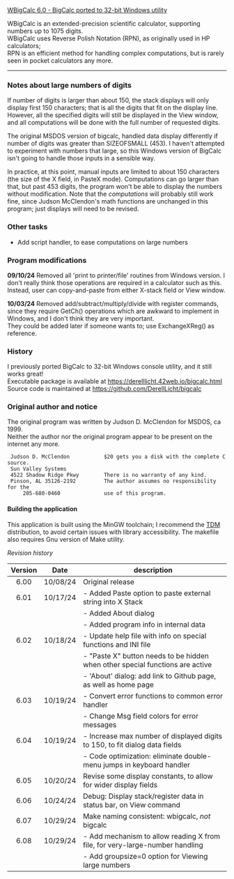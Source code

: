 <ins>WBigCalc 6.0 - BigCalc ported to 32-bit Windows utility</ins>

WBigCalc is an extended-precision scientific calculator, supporting numbers up to 1075 digits.  
WBigCalc uses Reverse Polish Notation (RPN), as originally used in HP calculators;  
RPN is an efficient method for handling complex computations,
but is rarely seen in pocket calculators any more.

<hr>

### Notes about large numbers of digits
If number of digits is larger than about 150, the stack displays will only display
first 150 characters; that is all the digits that fit on the display line.
However, all the specified digits will still be displayed in the View window, 
and all computations will be done with the full number of requested digits.

The original MSDOS version of bigcalc, handled data display differently 
if number of digits was greater than SIZEOFSMALL (453).
I haven't attempted to experiment with numbers that large, so this Windows version
of BigCalc isn't going to handle those inputs in a sensible way.

In practice, at this point, manual inputs are limited to about 150 characters
(the size of the X field, in PasteX mode).  Computations can go larger than that,
but past 453 digits, the program won't be able to display the numbers without modification.
Note that the *computations* will probably still work fine, since Judson McClendon's
math functions are unchanged in this program; just displays will need to be revised.

### Other tasks

- Add script handler, to ease computations on large numbers

### Program modifications
**09/10/24**
Removed all 'print to printer/file' routines from Windows version.
I don't really think those operations are required in a calculator such as this.
Instead, user can copy-and-paste from either X-stack field or View window.

**10/03/24**
Removed add/subtract/multiply/divide with register commands, since they 
require GetCh() operations which are awkward to implement in Windows,
and I don't think they are very important.  
They could be added later if someone wants to; use ExchangeXReg() as reference.

### History
I previously ported BigCalc to 32-bit Windows console utility, and it still works great!  
Executable package is available at https://derelllicht.42web.io/bigcalc.html  
Source code is maintained at https://github.com/DerellLicht/bigcalc

### Original author and notice
The original program was written by Judson D. McClendon for MSDOS, ca 1999.  
Neither the author nor the original program appear to be present on the internet any more.

```
 Judson D. McClendon           $20 gets you a disk with the complete C source.  
 Sun Valley Systems  
 4522 Shadow Ridge Pkwy        There is no warranty of any kind.  
 Pinson, AL 35126-2192         The author assumes no responsibility for the  
     205-680-0460              use of this program.  
```

#### Building the application
This application is built using the MinGW toolchain; 
I recommend the [TDM](http://tdm-gcc.tdragon.net/) distribution, 
to avoid certain issues with library accessibility. 
The makefile also requires Gnu version of Make utility.

_Revision history_

| Version | Date |description |
| :---: | :---: | --- |
| 6.00 | 10/08/24 |Original release |
| 6.01 | 10/17/24 |- Added Paste option to paste external string into X Stack |
|      |          |- Added About dialog |
|      |          |- Added program info in internal data |
| 6.02 | 10/18/24 |- Update help file with info on special functions and INI file |
|      |          |- "Paste X" button needs to be hidden when other special functions are active |
|      |          |- 'About' dialog: add link to Github page, as well as home page |
| 6.03 | 10/19/24 |- Convert error functions to common error handler |
|      |          |- Change Msg field colors for error messages |
| 6.04 | 10/19/24 |- Increase max number of displayed digits to 150, to fit dialog data fields |
|      |          |- Code optimization: eliminate double-menu jumps in keyboard handler |
| 6.05 | 10/20/24 |Revise some display constants, to allow for wider display fields |
| 6.06 | 10/24/24 |Debug: Display stack/register data in status bar, on View command |
| 6.07 | 10/29/24 |Make naming consistent: wbigcalc, *not* bigcalc |
| 6.08 | 10/29/24 |- Add mechanism to allow reading X from file, for very-large-number handling |
|      |          |- Add groupsize=0 option for Viewing large numbers |
